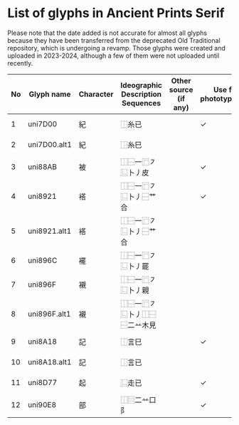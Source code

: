 # List of glyphs in Ancient Prints Serif

Please note that the date added is not accurate for almost all glyphs because they have been transferred from the deprecated Old Traditional repository, which is undergoing a revamp. Those glyphs were created and uploaded in 2023-2024, although a few of them were not uploaded until recently.

| No | Glyph name   | Character | Ideographic Description Sequences | Other source (if any) | Use for HK phototypesetting? | Notes | Date added | Date modified |
| -- | ------------ | --------- | --------------------------------- | --------------------- | ---------------------------- | ----- | ---------- | ------------- |
| 1  | uni7D00      | 紀         | ⿰糸已                               |                       | ✓                            |       | 2025-10-05 |               |
| 2  | uni7D00.alt1 | 紀         | ⿰糸巳                               |                       |                              |       | 2025-10-05 |               |
| 3  | uni88AB      | 被         | ⿰⿱一⿸㇇⿺卜丿皮                         |                       | ✓                            |       | 2025-10-05 |               |
| 4  | uni8921      | 褡         | ⿰⿱一⿸㇇⿺卜丿⿱艹合                       |                       | ✓                            |       | 2025-10-05 |               |
| 5  | uni8921.alt1 | 褡         | ⿰⿱一⿸㇇⿺卜丿⿱艹合                       |                       |                              |       | 2025-10-05 |               |
| 6  | uni896C      | 襬         | ⿰⿱一⿸㇇⿺卜丿罷                         |                       |                              |       | 2025-10-05 |               |
| 7  | uni896F      | 襯         | ⿰⿱一⿸㇇⿺卜丿親                         |                       |                              |       | 2025-10-05 |               |
| 8  | uni896F.alt1 | 襯         | ⿰⿱一⿸㇇⿺卜丿⿰⿱⿱二䒑木見                   |                       |                              |       | 2025-10-05 |               |
| 9  | uni8A18      | 記         | ⿰言巳                               |                       | ✓                            |       | 2025-10-05 |               |
| 10 | uni8A18.alt1 | 記         | ⿰言已                               |                       |                              |       | 2025-10-05 |               |
| 11 | uni8D77      | 起         | ⿺走已                               |                       | ✓                            |       | 2025-10-05 |               |
| 12 | uni90E8      | 部         | ⿰⿳二䒑口阝                            |                       | ✓                            |       | 2025-10-05 |               |